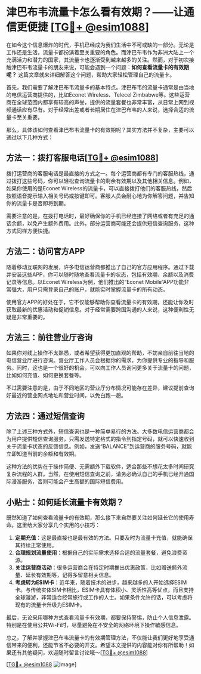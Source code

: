 # 津巴布韦流量卡怎么看有效期？——让通信更便捷 [[TG💪+ @esim1088](https://t.me/s/esim1088)]

在如今这个信息爆炸的时代，手机已经成为我们生活中不可或缺的一部分。无论是工作还是生活，流量卡都扮演着至关重要的角色。而津巴布韦作为非洲大陆上一个充满活力和潜力的国家，其流量卡也逐渐受到越来越多的关注。然而，对于初次接触津巴布韦流量卡的朋友来说，可能会遇到一个问题：**如何查看流量卡的有效期呢？** 这篇文章就来详细解答这个问题，帮助大家轻松管理自己的流量卡。

首先，我们需要了解津巴布韦流量卡的基本特点。津巴布韦的流量卡通常是由当地的电信运营商提供的，比如Econet Wireless、Telecel Zimbabwe等。这些运营商在全球范围内都享有较高的声誉，提供的流量套餐也非常丰富，从日常上网到视频通话应有尽有。对于经常出差或者长期居住在津巴布韦的人来说，选择合适的流量卡至关重要。

那么，具体该如何查看津巴布韦流量卡的有效期呢？其实方法并不复杂，主要可以通过以下几种方式：

## 方法一：拨打客服电话[[TG💪+ @esim1088](https://t.me/s/esim1088)]

拨打运营商的客服电话是最直接的方式之一。每个运营商都有专门的客服热线，通过拨打这些号码，你可以轻松查询流量卡的剩余有效期以及其他相关信息。例如，如果你使用的是Econet Wireless的流量卡，可以直接拨打他们的客服热线，然后按照语音提示输入相关号码或按键即可。客服人员会耐心地为你解答问题，并告知你的流量卡是否即将到期。

需要注意的是，在拨打电话时，最好确保你的手机已经连接了网络或者有充足的通话余额，以免产生额外费用。此外，部分运营商可能还会提供短信查询服务，这种方式同样方便快捷。

## 方法二：访问官方APP

随着移动互联网的发展，许多电信运营商都推出了自己的官方应用程序。通过下载并安装这些APP，你可以随时随地查看流量卡的状态，包括有效期、余额以及消费记录等信息。以Econet Wireless为例，他们推出的“Econet Mobile”APP功能非常强大，用户只需登录自己的账户，就能实时掌握流量卡的所有动态。

使用官方APP的好处在于，它不仅能够帮助你查看流量卡的有效期，还能让你及时获取最新的优惠活动和促销信息。对于经常需要跨国沟通的人来说，这种便利性无疑是非常重要的。

## 方法三：前往营业厅咨询

如果你对线上操作不太熟悉，或者希望获得更加直观的帮助，不妨亲自前往当地的电信营业厅进行咨询。营业厅工作人员会根据你的需求，为你提供专业的指导和服务。同时，这也是一个很好的机会，可以向工作人员询问更多关于流量卡的问题，比如如何充值、如何更换套餐等。

不过需要注意的是，由于不同地区的营业厅分布情况可能存在差异，建议提前查询好最近的营业网点地址和营业时间，以免白跑一趟。

## 方法四：通过短信查询

除了上述三种方式外，短信查询也是一种简单易行的方法。大多数电信运营商都会为用户提供短信查询服务，只需发送特定格式的指令到指定号码，就可以快速收到关于流量卡状态的反馈信息。例如，发送“BALANCE”到运营商的服务号码，就能立即知道当前的余额和有效期。

这种方法的优势在于操作简便、无需额外下载软件，适合那些不想花太多时间研究复杂流程的人群。当然，在使用短信查询之前，请务必确认自己的手机已经开通国际漫游服务，否则可能会产生高额的国际短信费用。

## 小贴士：如何延长流量卡有效期？

既然知道了如何查看流量卡的有效期，那么接下来自然要关注如何延长它的使用寿命。这里给大家分享几个实用的小技巧：

1. **定期充值**：这是最直接也是最有效的方法。只要及时为流量卡充值，就能确保其持续正常使用。
2. **合理规划流量使用**：根据自己的实际需求选择合适的流量套餐，避免浪费资源。
3. **关注运营商活动**：很多运营商会在特定时期推出优惠政策，比如赠送额外流量、延长有效期等，记得多留意相关信息。
4. **考虑转为ESIM卡**：近年来，随着技术的进步，越来越多的人开始选择ESIM卡。与传统实体SIM卡相比，ESIM卡具有体积小、灵活性高等优点，而且支持全球漫游，非常适合经常旅行或工作的人士。如果条件允许的话，可以考虑将现有的流量卡升级为ESIM卡。

最后，无论采用哪种方式查看流量卡有效期，都要保持警惕，防止个人信息泄露。特别是在使用公共Wi-Fi时，尽量避免在不安全的网络环境下操作敏感信息。

总之，了解并掌握津巴布韦流量卡的有效期管理方法，不仅能让我们更好地享受通信带来的便利，还能节省不必要的开支。希望本文提供的内容能对你有所帮助！如果还有其他疑问，欢迎随时留言讨论哦～[[TG💪+ @esim1088](https://t.me/s/esim1088)]

[[TG💪+ @esim1088](https://t.me/s/esim1088) ![Image](https://i.postimg.cc/4NQfJmqS/Snipaste-2025-05-13-00-14-12.png)]